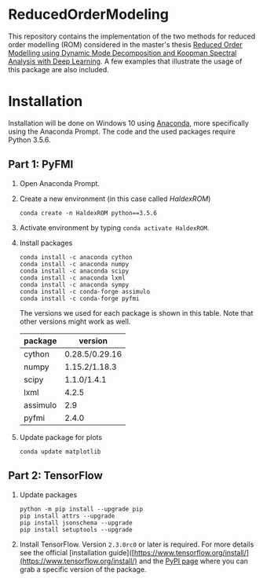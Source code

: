 # ReducedOrderModeling

This repository contains the implementation of the two methods for reduced order modelling (ROM) considered in the master's thesis [Reduced Order Modelling using Dynamic Mode Decomposition and Koopman Spectral Analysis with Deep Learning](https://lup.lub.lu.se/student-papers/search/publication/9022444). A few examples that illustrate the usage of this package are also included.

# Installation

Installation will be done on Windows 10 using [Anaconda](https://www.anaconda.com), more specifically using the Anaconda Prompt. The code and the used packages require Python 3.5.6.

## Part 1: PyFMI

1. Open Anaconda Prompt.

2. Create a new environment (in this case called *HaldexROM*)
    ```
    conda create -n HaldexROM python==3.5.6
    ```

3. Activate environment by typing `conda activate HaldexROM`.

4. Install packages
    ```
    conda install -c anaconda cython
    conda install -c anaconda numpy
    conda install -c anaconda scipy
    conda install -c anaconda lxml
    conda install -c anaconda sympy
    conda install -c conda-forge assimulo
    conda install -c conda-forge pyfmi
    ```
    The versions we used for each package is shown in this table. Note that other versions might work as well.

    | package  | version        |
    |----------|----------------|
    | cython   | 0.28.5/0.29.16 |
    | numpy    | 1.15.2/1.18.3  |
    | scipy    | 1.1.0/1.4.1    |
    | lxml     | 4.2.5          |
    | assimulo | 2.9            |
    | pyfmi    | 2.4.0          |

5. Update package for plots
    ```
    conda update matplotlib
    ```

## Part 2: TensorFlow

1. Update packages
    ```
    python -m pip install --upgrade pip
    pip install attrs --upgrade
    pip install jsonschema --upgrade
    pip install setuptools --upgrade
    ```

2. Install TensorFlow. Version `2.3.0rc0` or later is required. For more details see the official [installation guide]([https://www.tensorflow.org/install/](https://www.tensorflow.org/install/) and the [PyPI page](https://pypi.org/project/tensorflow/#history) where you can grab a specific version of the package.

